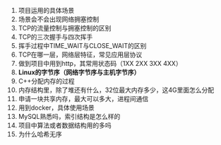 1. 项目运用的具体场景
2. 场景会不会出现网络拥塞控制
3. TCP的流量控制与拥塞控制的区别
4. TCP的三次握手与四次挥手
5. 挥手过程中TIME_WAIT与CLOSE_WAIT的区别
6. TCP在哪一层，网络层特征，常见应用层协议
7. 做到项目中用到http，其常用状态码（1XX   2XX  3XX  4XX）
8. **Linux的字节序（网络字节序与主机字节序）**
9. C++分配内存的过程
10. 内存结构里，除了堆还有什么，32位最大内存多少，这4G里面怎么分配
11. 申请一块共享内存，最大可以多大，进程间通信
12. 用到docker，具体使用场景
13. MySQL熟悉吗，索引结构是怎么样的
14. 项目中算法或者数据结构用的多吗
15. 为什么哈希无序
